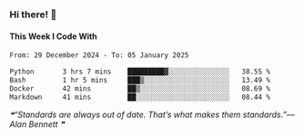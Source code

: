 ### Hi there! 👋

#### This Week I Code With
<!--START_SECTION:waka-->

```txt
From: 29 December 2024 - To: 05 January 2025

Python       3 hrs 7 mins    █████████▓░░░░░░░░░░░░░░░   38.55 %
Bash         1 hr 5 mins     ███▒░░░░░░░░░░░░░░░░░░░░░   13.49 %
Docker       42 mins         ██▒░░░░░░░░░░░░░░░░░░░░░░   08.69 %
Markdown     41 mins         ██░░░░░░░░░░░░░░░░░░░░░░░   08.44 %
```

<!--END_SECTION:waka-->

<!--STARTS_HERE_QUOTE_README-->
<i>❝“Standards are always out of date.  That’s what makes them standards.”— Alan Bennett   ❞</i>
<!--ENDS_HERE_QUOTE_README-->
